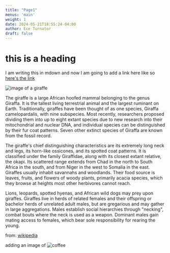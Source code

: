 ```yaml
---
title: "Page1"
menus: 'main'
weight: 1
date: 2024-05-21T18:55:24-04:00
author: Ece Turnator
draft: false
---
```


# this is a heading

I am writing this in mdown and now I am going to add a link here like so
[here's the link](www.link.com)

![image of a giraffe](https://upload.wikimedia.org/wikipedia/commons/thumb/9/9e/Giraffe_Mikumi_National_Park.jpg/607px-Giraffe_Mikumi_National_Park.jpg)

The giraffe is a large African hoofed mammal belonging to the genus Giraffa. It is the tallest living terrestrial animal and the largest ruminant on Earth. Traditionally, giraffes have been thought of as one species, Giraffa camelopardalis, with nine subspecies. Most recently, researchers proposed dividing them into up to eight extant species due to new research into their mitochondrial and nuclear DNA, and individual species can be distinguished by their fur coat patterns. Seven other extinct species of Giraffa are known from the fossil record.

The giraffe's chief distinguishing characteristics are its extremely long neck and legs, its horn-like ossicones, and its spotted coat patterns. It is classified under the family Giraffidae, along with its closest extant relative, the okapi. Its scattered range extends from Chad in the north to South Africa in the south, and from Niger in the west to Somalia in the east. Giraffes usually inhabit savannahs and woodlands. Their food source is leaves, fruits, and flowers of woody plants, primarily acacia species, which they browse at heights most other herbivores cannot reach.

Lions, leopards, spotted hyenas, and African wild dogs may prey upon giraffes. Giraffes live in herds of related females and their offspring or bachelor herds of unrelated adult males, but are gregarious and may gather in large aggregations. Males establish social hierarchies through "necking", combat bouts where the neck is used as a weapon. Dominant males gain mating access to females, which bear sole responsibility for rearing the young. 

from: [wikipedia](wikipedia.org)

adding an image of ![coffee](/img/Espresso.jpg)

